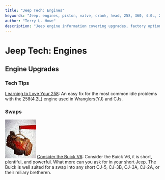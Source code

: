 ```yaml
---
title: "Jeep Tech: Engines"
keywords: "Jeep, engines, piston, valve, crank, head, 258, 360, 4.0L, 2.5L"
author: "Terry L. Howe"
description: "Jeep engine information covering upgrades, factory options, and essential information."
---
```


# Jeep Tech: Engines
## Engine Upgrades 
### Tech Tips
[Learning to Love
Your 258](/engine/carter.html): An easy fix for the most common idle problems with the
258(4.2L) engine used in Wranglers(YJ) and CJs.
### Swaps
![Buick 225 V6](/convengine/225.jpg)
[Consider the Buick V6](/convengine/convbuickv6.html):
Consider the Buick V6, it is short, plentiful, and powerful.  What
more can you ask for in your short Jeep.  The Buick is well suited
for a swap into any short CJ-5, CJ-3B, CJ-3A, CJ-2A, or their
miliary bretheren.
</blockquote>